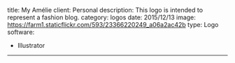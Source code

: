 title: My Amélie
client: Personal
description: This logo is intended to represent a fashion blog.
category: logos
date: 2015/12/13
image: https://farm1.staticflickr.com/593/23366220249_a06a2ac42b
type: Logo
software:
- Illustrator
---
